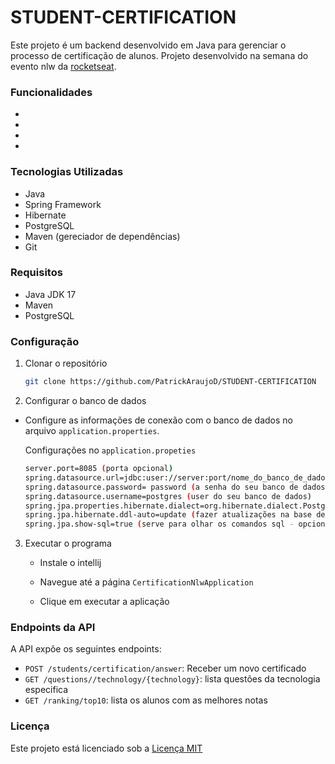 # STUDENT-CERTIFICATION

Este projeto é um backend desenvolvido em Java para gerenciar o processo de certificação de alunos. Projeto desenvolvido na semana do evento nlw da [rocketseat](https://www.rocketseat.com.br).

### Funcionalidades
-
-
-
-

### Tecnologias Utilizadas

- Java
- Spring Framework
- Hibernate
- PostgreSQL
- Maven (gereciador de dependências)
- Git

### Requisitos

- Java JDK 17
- Maven
- PostgreSQL

### Configuração
1. Clonar o repositório
   
   ```bash
   git clone https://github.com/PatrickAraujoD/STUDENT-CERTIFICATION

2. Configurar o banco de dados
   
- Configure as informações de conexão com o banco de dados no arquivo `application.properties`.

  Configurações no `application.propeties`

  ```bash
  server.port=8085 (porta opcional)
  spring.datasource.url=jdbc:user://server:port/nome_do_banco_de_dados
  spring.datasource.password= password (a senha do seu banco de dados)
  spring.datasource.username=postgres (user do seu banco de dados)
  spring.jpa.properties.hibernate.dialect=org.hibernate.dialect.PostgreSQLDialect
  spring.jpa.hibernate.ddl-auto=update (fazer atualizações na base de dados)
  spring.jpa.show-sql=true (serve para olhar os comandos sql - opcional)

3. Executar o programa
   - Instale o intellij
   - Navegue até a página `CertificationNlwApplication`
   - Clique em executar a aplicação

      []()
   

### Endpoints da API

A API expõe os seguintes endpoints:

- `POST /students/certification/answer`: Receber um novo certificado
- `GET /questions//technology/{technology}`: lista questões da tecnologia especifica
- `GET /ranking/top10`: lista os alunos com as melhores notas 

### Licença 

Este projeto está licenciado sob a [Licença MIT](https://mit-license.org/)
